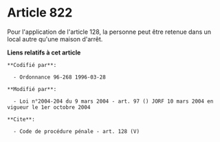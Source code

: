 # Article 822

Pour l'application de l'article 128, la personne peut être retenue dans un local autre qu'une maison d'arrêt.

**Liens relatifs à cet article**

	**Codifié par**:

	  - Ordonnance 96-268 1996-03-28

	**Modifié par**:

	  - Loi n°2004-204 du 9 mars 2004 - art. 97 () JORF 10 mars 2004 en vigueur le 1er octobre 2004

	**Cite**:

	  - Code de procédure pénale - art. 128 (V)
